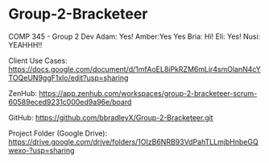# Group-2-Bracketeer
COMP 345 - Group 2 Dev
Adam: Yes!
Amber:Yes Yes
Bria: Hi! 
Eli: Yes!
Nusi: YEAHHH!!



Client Use Cases: https://docs.google.com/document/d/1mfAoEL8iPkRZM6mLjr4smOlanN4cYTOQeUN9ggF1xlo/edit?usp=sharing

ZenHub: https://app.zenhub.com/workspaces/group-2-bracketeer-scrum-60589eced9231c000ed9a96e/board

GitHub: https://github.com/bbradleyX/Group-2-Bracketeer.git

Project Folder (Google Drive): https://drive.google.com/drive/folders/1OIzB6NRB93VdPahTLLmjbHnbeGQwexo-?usp=sharing
